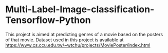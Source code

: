 # Multi-Label-Image-classification-Tensorflow-Python

This project is aimed at predicting genres of a movie based on the posters of that movie. Dataset used in this project is available at https://www.cs.ccu.edu.tw/~wtchu/projects/MoviePoster/index.html

